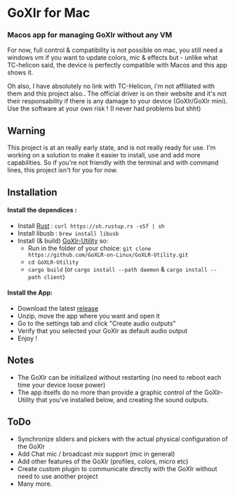 #  GoXlr for Mac
### Macos app for managing GoXlr without any VM

For now, full control & compatibility is not possible on mac, you still need a windows vm if you want to update colors, mic & effects but - unlike what TC-helicon said, the device is perfectly compatible with Macos and this app shows it.

Oh also, I have absolutely no link with TC-Helicon, i'm not affiliated with them and this project also.. The official driver is on their website and it's not their responsability if there is any damage to your device (GoXlr/GoXlr mini). Use the software at your own risk ! (I never had problems but shht)

## Warning

This project is at an really early state, and is not really ready for use. I'm working on a solution to make it easier to install, use and add more capabilities. So if you're not friendly with the terminal and with command lines, this project isn't for you for now.

## Installation

#### Install the dependices : 

- Install [Rust](https://rustup.rs/) : `curl https://sh.rustup.rs -sSf | sh`
- Install libusb : `brew install libusb`
- Install (& build) [GoXlr-Utility](https://github.com/GoXLR-on-Linux/GoXLR-Utility) so:
    - Run in the folder of your choice: `git clone https://github.com/GoXLR-on-Linux/GoXLR-Utility.git`
    - `cd GoXLR-Utility`
    - `cargo build` (or `cargo install --path daemon` & `cargo install --path client`)

#### Install the App:

- Download the latest [release](https://github.com/Adelenade/GoXlr-Macos/releases)
- Unzip, move the app where you want and open it
- Go to the settings tab and click "Create audio outputs"
- Verify that you selected your GoXlr as default audio output
- Enjoy !

## Notes

- The GoXlr can be initialized without restarting (no need to reboot each time your device loose power)
- The app itselfs do no more than provide a graphic control of the GoXlr-Utility that you've installed below, and creating the sound outputs.

## ToDo

- Synchronize sliders and pickers with the actual physical configuration of the GoXlr
- Add Chat mic / broadcast mix support (mic in general)
- Add other features of the GoXlr (profiles, colors, micro etc)
- Create custom plugin to communicate directly with the GoXlr without need to use another project
- Many more.
